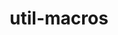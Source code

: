 ---
title: "util-macros"
layout: cache
categories: [package, v0.20.1]
meta: {"versions": ["1.19.3"], "compilers": ["gcc@=11.1.0", "gcc@=11.3.0", "gcc@=12.1.0", "gcc@=7.3.1", "gcc@=7.5.0", "oneapi@=2023.0.0"], "oss": ["amzn2", "ubuntu18.04", "ubuntu20.04", "ubuntu22.04"], "platforms": ["linux"], "targets": ["aarch64", "neoverse_n1", "ppc64le", "x86_64", "x86_64_v3"], "stacks": ["aws-ahug", "aws-ahug-aarch64", "aws-isc", "aws-isc-aarch64", "build_systems", "data-vis-sdk", "e4s", "e4s-oneapi", "e4s-power", "gpu-tests", "ml-linux-x86_64-cpu", "ml-linux-x86_64-cuda", "ml-linux-x86_64-rocm", "radiuss", "radiuss-aws", "radiuss-aws-aarch64", "root", "tutorial"], "num_specs": 9, "num_specs_by_stack": {"root": 9, "aws-isc-aarch64": 2, "radiuss-aws-aarch64": 2, "aws-ahug-aarch64": 2, "aws-isc": 1, "aws-ahug": 1, "radiuss-aws": 1, "radiuss": 1, "build_systems": 1, "e4s-power": 1, "e4s-oneapi": 1, "e4s": 1, "gpu-tests": 1, "data-vis-sdk": 1, "tutorial": 2, "ml-linux-x86_64-rocm": 1, "ml-linux-x86_64-cuda": 1, "ml-linux-x86_64-cpu": 1}}
spec_details: [{"hash": "oqxtk3npzveu45h2txnj4olrgiuobtm6", "compiler": "gcc@=7.3.1", "versions": ["1.19.3"], "os": "amzn2", "platform": "linux", "target": "aarch64", "variants": ["build_system=autotools"], "stacks": ["root", "aws-isc-aarch64", "radiuss-aws-aarch64", "aws-ahug-aarch64"], "size": "-", "tarball": "https://binaries.spack.io/releases/v0.20.1/build_cache/linux-amzn2-aarch64/gcc-7.3.1/util-macros-1.19.3/linux-amzn2-aarch64-gcc-7.3.1-util-macros-1.19.3-oqxtk3npzveu45h2txnj4olrgiuobtm6.spack"}, {"hash": "zkaldkpycmlo72zy6qchrlwvzu4jlrxe", "compiler": "gcc@=7.3.1", "versions": ["1.19.3"], "os": "amzn2", "platform": "linux", "target": "neoverse_n1", "variants": ["build_system=autotools"], "stacks": ["root", "aws-isc-aarch64", "radiuss-aws-aarch64", "aws-ahug-aarch64"], "size": "-", "tarball": "https://binaries.spack.io/releases/v0.20.1/build_cache/linux-amzn2-neoverse_n1/gcc-7.3.1/util-macros-1.19.3/linux-amzn2-neoverse_n1-gcc-7.3.1-util-macros-1.19.3-zkaldkpycmlo72zy6qchrlwvzu4jlrxe.spack"}, {"hash": "w6p5itvebxyqdduqvi2qggzcqchjlon5", "compiler": "gcc@=7.3.1", "versions": ["1.19.3"], "os": "amzn2", "platform": "linux", "target": "x86_64_v3", "variants": ["build_system=autotools"], "stacks": ["aws-isc", "aws-ahug", "root", "radiuss-aws"], "size": "-", "tarball": "https://binaries.spack.io/releases/v0.20.1/build_cache/linux-amzn2-x86_64_v3/gcc-7.3.1/util-macros-1.19.3/linux-amzn2-x86_64_v3-gcc-7.3.1-util-macros-1.19.3-w6p5itvebxyqdduqvi2qggzcqchjlon5.spack"}, {"hash": "o6orn2podfvwvlqzx7kr2rfxku2ccjkn", "compiler": "gcc@=7.5.0", "versions": ["1.19.3"], "os": "ubuntu18.04", "platform": "linux", "target": "x86_64_v3", "variants": ["build_system=autotools"], "stacks": ["radiuss", "root", "build_systems"], "size": "-", "tarball": "https://binaries.spack.io/releases/v0.20.1/build_cache/linux-ubuntu18.04-x86_64_v3/gcc-7.5.0/util-macros-1.19.3/linux-ubuntu18.04-x86_64_v3-gcc-7.5.0-util-macros-1.19.3-o6orn2podfvwvlqzx7kr2rfxku2ccjkn.spack"}, {"hash": "twlzdcygeanae67o5cihtzr6zfgqpmzk", "compiler": "gcc@=11.1.0", "versions": ["1.19.3"], "os": "ubuntu20.04", "platform": "linux", "target": "ppc64le", "variants": ["build_system=autotools"], "stacks": ["root", "e4s-power"], "size": "-", "tarball": "https://binaries.spack.io/releases/v0.20.1/build_cache/linux-ubuntu20.04-ppc64le/gcc-11.1.0/util-macros-1.19.3/linux-ubuntu20.04-ppc64le-gcc-11.1.0-util-macros-1.19.3-twlzdcygeanae67o5cihtzr6zfgqpmzk.spack"}, {"hash": "mlzeiugala2ksdpfume6f3wfoecxbjd3", "compiler": "oneapi@=2023.0.0", "versions": ["1.19.3"], "os": "ubuntu20.04", "platform": "linux", "target": "x86_64", "variants": ["build_system=autotools"], "stacks": ["root", "e4s-oneapi"], "size": "-", "tarball": "https://binaries.spack.io/releases/v0.20.1/build_cache/linux-ubuntu20.04-x86_64/oneapi-2023.0.0/util-macros-1.19.3/linux-ubuntu20.04-x86_64-oneapi-2023.0.0-util-macros-1.19.3-mlzeiugala2ksdpfume6f3wfoecxbjd3.spack"}, {"hash": "vn2z6c5lqpyydtf737ndnc2pdauavcao", "compiler": "gcc@=11.1.0", "versions": ["1.19.3"], "os": "ubuntu20.04", "platform": "linux", "target": "x86_64_v3", "variants": ["build_system=autotools"], "stacks": ["e4s", "root", "gpu-tests", "data-vis-sdk"], "size": "-", "tarball": "https://binaries.spack.io/releases/v0.20.1/build_cache/linux-ubuntu20.04-x86_64_v3/gcc-11.1.0/util-macros-1.19.3/linux-ubuntu20.04-x86_64_v3-gcc-11.1.0-util-macros-1.19.3-vn2z6c5lqpyydtf737ndnc2pdauavcao.spack"}, {"hash": "pmmxgx45h2jphgpmscd5d2ohyjcppotq", "compiler": "gcc@=11.3.0", "versions": ["1.19.3"], "os": "ubuntu22.04", "platform": "linux", "target": "x86_64_v3", "variants": ["build_system=autotools"], "stacks": ["tutorial", "ml-linux-x86_64-rocm", "ml-linux-x86_64-cuda", "root", "ml-linux-x86_64-cpu"], "size": "-", "tarball": "https://binaries.spack.io/releases/v0.20.1/build_cache/linux-ubuntu22.04-x86_64_v3/gcc-11.3.0/util-macros-1.19.3/linux-ubuntu22.04-x86_64_v3-gcc-11.3.0-util-macros-1.19.3-pmmxgx45h2jphgpmscd5d2ohyjcppotq.spack"}, {"hash": "imbmumcz5zxgwgcyof5t4lxtycvk7s64", "compiler": "gcc@=12.1.0", "versions": ["1.19.3"], "os": "ubuntu22.04", "platform": "linux", "target": "x86_64_v3", "variants": ["build_system=autotools"], "stacks": ["tutorial", "root"], "size": "-", "tarball": "https://binaries.spack.io/releases/v0.20.1/build_cache/linux-ubuntu22.04-x86_64_v3/gcc-12.1.0/util-macros-1.19.3/linux-ubuntu22.04-x86_64_v3-gcc-12.1.0-util-macros-1.19.3-imbmumcz5zxgwgcyof5t4lxtycvk7s64.spack"}]
---